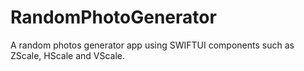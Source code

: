 # RandomPhotoGenerator

A random photos generator app using SWIFTUI components such as ZScale, HScale and VScale. 
